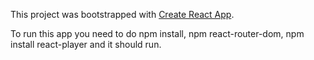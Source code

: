 This project was bootstrapped with [Create React App](https://github.com/facebook/create-react-app).

To run this app you need to do  npm install, npm react-router-dom, npm install react-player and it should run. 
